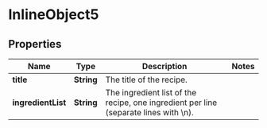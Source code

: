 

# InlineObject5

## Properties

Name | Type | Description | Notes
------------ | ------------- | ------------- | -------------
**title** | **String** | The title of the recipe. | 
**ingredientList** | **String** | The ingredient list of the recipe, one ingredient per line (separate lines with \\n). | 




